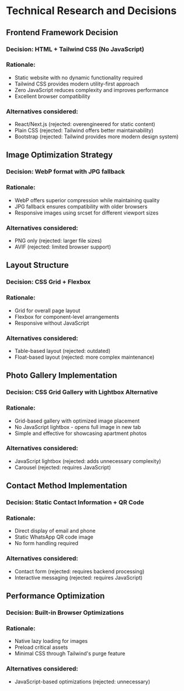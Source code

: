 # Technical Research and Decisions

## Frontend Framework Decision
### Decision: HTML + Tailwind CSS (No JavaScript)
### Rationale:
- Static website with no dynamic functionality required
- Tailwind CSS provides modern utility-first approach
- Zero JavaScript reduces complexity and improves performance
- Excellent browser compatibility
### Alternatives considered:
- React/Next.js (rejected: overengineered for static content)
- Plain CSS (rejected: Tailwind offers better maintainability)
- Bootstrap (rejected: Tailwind provides more modern design system)

## Image Optimization Strategy
### Decision: WebP format with JPG fallback
### Rationale:
- WebP offers superior compression while maintaining quality
- JPG fallback ensures compatibility with older browsers
- Responsive images using srcset for different viewport sizes
### Alternatives considered:
- PNG only (rejected: larger file sizes)
- AVIF (rejected: limited browser support)

## Layout Structure
### Decision: CSS Grid + Flexbox
### Rationale:
- Grid for overall page layout
- Flexbox for component-level arrangements
- Responsive without JavaScript
### Alternatives considered:
- Table-based layout (rejected: outdated)
- Float-based layout (rejected: more complex maintenance)

## Photo Gallery Implementation
### Decision: CSS Grid Gallery with Lightbox Alternative
### Rationale:
- Grid-based gallery with optimized image placement
- No JavaScript lightbox - opens full image in new tab
- Simple and effective for showcasing apartment photos
### Alternatives considered:
- JavaScript lightbox (rejected: adds unnecessary complexity)
- Carousel (rejected: requires JavaScript)

## Contact Method Implementation
### Decision: Static Contact Information + QR Code
### Rationale:
- Direct display of email and phone
- Static WhatsApp QR code image
- No form handling required
### Alternatives considered:
- Contact form (rejected: requires backend processing)
- Interactive messaging (rejected: requires JavaScript)

## Performance Optimization
### Decision: Built-in Browser Optimizations
### Rationale:
- Native lazy loading for images
- Preload critical assets
- Minimal CSS through Tailwind's purge feature
### Alternatives considered:
- JavaScript-based optimizations (rejected: unnecessary)